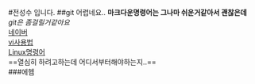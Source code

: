 #전성수 입니다.
##git 어렵네요..
__마크다운명령어는 그나마 쉬운거같아서 괜찮은데__
<br>_git은 좀걸릴거같아요_
<br>[네이버](www.naver.com)<br>
[vi사용법](http://mrkzet.tistory.com/23)<br>
[Linux명령어](http://www.mireene.com/webimg/linux_tip1.htm)
<br>==열심히 하려고하는데 어디서부터해야하는지..==<br>
###에헴

